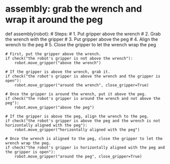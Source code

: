 # assembly: grab the wrench and wrap it around the peg
def assembly(robot):
    # Steps:
    #  1. Put gripper above the wrench
    #  2. Grab the wrench with the gripper
    #  3. Put gripper above the peg
    #  4. Align the wrench to the peg
    #  5. Close the gripper to let the wrench wrap the peg
    
    # First, put the gripper above the wrench.
    if check("the robot's gripper is not above the wrench"):
        robot.move_gripper("above the wrench")
    
    # If the gripper is above the wrench, grab it.
    if check("the robot's gripper is above the wrench and the gripper is open"):
        robot.move_gripper("around the wrench", close_gripper=True)
    
    # Once the gripper is around the wrench, put it above the peg.
    if check("the robot's gripper is around the wrench and not above the peg"):
        robot.move_gripper("above the peg")
    
    # If the gripper is above the peg, align the wrench to the peg.
    if check("the robot's gripper is above the peg and the wrench is not horizontally aligned with the peg"):
        robot.move_gripper("horizontally aligned with the peg")
    
    # Once the wrench is aligned to the peg, close the gripper to let the wrench wrap the peg.
    if check("the robot's gripper is horizontally aligned with the peg and the gripper is open"):
        robot.move_gripper("around the peg", close_gripper=True)